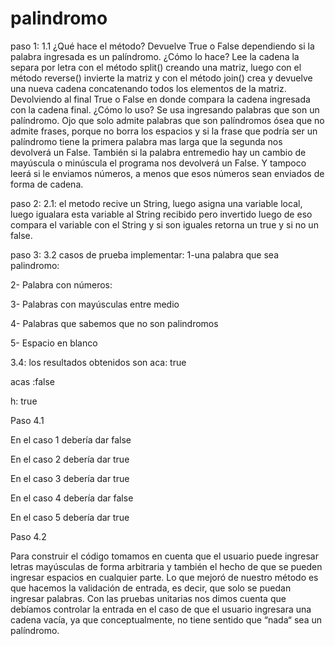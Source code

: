 # palindromo
paso 1:
1.1
¿Qué hace el método?
Devuelve True o False dependiendo si la palabra ingresada es un palíndromo.
¿Cómo lo hace?
Lee la cadena la separa por letra con el método split() creando una matriz, luego con el método reverse() invierte la matriz y con el método join() crea y devuelve una
nueva cadena concatenando todos los elementos de la matriz.
Devolviendo al final True o False en donde compara la cadena ingresada con la cadena final.
¿Cómo lo uso?
Se usa ingresando palabras que son un palíndromo.
Ojo que solo admite palabras que son palíndromos ósea que no admite frases, porque no borra los espacios y si la frase que podría ser un palíndromo tiene la primera
palabra mas larga que la segunda nos devolverá un False.
También si la palabra entremedio hay un cambio de mayúscula o minúscula el programa nos devolverá un False.
Y tampoco leerá si le enviamos números, a menos que esos números sean enviados de forma de cadena.

paso 2:
2.1: 
el metodo recive un String, luego asigna una variable local, luego igualara esta variable al String recibido pero invertido
luego de eso compara el variable con el String y si son     iguales retorna un true y si no un false.

paso 3:
3.2 casos de prueba implementar: 
1-una palabra que sea palindromo: 

2- Palabra con números: 

3- Palabras con mayúsculas entre medio

4- Palabras que sabemos que no son palindromos

5- Espacio en blanco

3.4: los resultados obtenidos son
aca: true

acas :false

h: true

Paso 4.1

En el caso 1 debería dar false

En el caso 2 debería dar true

En el caso 3 debería dar true

En el caso 4 debería dar false

En el caso 5 debería dar true

Paso 4.2

Para construir el código tomamos en cuenta que el usuario puede ingresar letras mayúsculas de forma arbitraria y también el hecho de que se pueden ingresar espacios en cualquier parte.
Lo que mejoró de nuestro método es que hacemos la validación de entrada, es decir, que solo se puedan ingresar palabras.
Con las pruebas unitarias nos dimos cuenta que debíamos controlar la entrada en el caso de que el usuario ingresara una cadena vacía, ya que conceptualmente, no tiene sentido que “nada“ sea un palíndromo.

